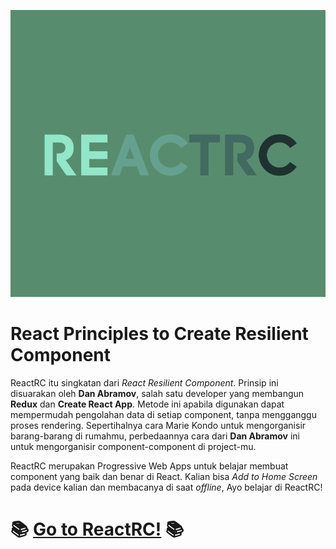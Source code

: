 ![Image of ReactRC](banner.png)

# React Principles to Create Resilient Component
ReactRC itu singkatan dari *React Resilient Component*. Prinsip ini disuarakan oleh **Dan Abramov**, salah satu developer yang membangun **Redux** dan **Create React App**. Metode ini apabila digunakan dapat mempermudah pengolahan data di setiap component, tanpa mengganggu proses rendering. Sepertihalnya cara Marie Kondo untuk mengorganisir barang-barang di rumahmu, perbedaannya cara dari **Dan Abramov** ini untuk mengorganisir component-component di project-mu.

ReactRC merupakan Progressive Web Apps untuk belajar membuat component yang baik dan benar di React. Kalian bisa *Add to Home Screen* pada device kalian dan membacanya di saat *offline*, Ayo belajar di ReactRC!

# 📚 [Go to ReactRC!](http://rc-pwa.netlify.app) 📚